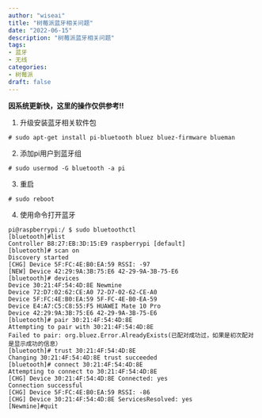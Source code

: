```yaml
---
author: "wiseai"
title: "树莓派蓝牙相关问题"
date: "2022-06-15"
description: "树莓派蓝牙相关问题"
tags:
- 蓝牙
- 无线
categories:
- 树莓派
draft: false
---
```

**因系统更新快，这里的操作仅供参考!!**

1. 升级安装蓝牙相关软件包

`# sudo apt-get install pi-bluetooth bluez bluez-firmware blueman`

2. 添加pi用户到蓝牙组

`# sudo usermod -G bluetooth -a pi`

3. 重启

`# sudo reboot`

4. 使用命令打开蓝牙
```
pi@raspberrypi:/ $ sudo bluetoothctl
[bluetooth]#list
Controller B8:27:EB:3D:15:E9 raspberrypi [default]
[bluetooth]# scan on
Discovery started
[CHG] Device 5F:FC:4E:B0:EA:59 RSSI: -97
[NEW] Device 42:29:9A:3B:75:E6 42-29-9A-3B-75-E6
[bluetooth]# devices
Device 30:21:4F:54:4D:8E Newmine
Device 72:D7:02:62:CE:A0 72-D7-02-62-CE-A0
Device 5F:FC:4E:B0:EA:59 5F-FC-4E-B0-EA-59
Device E4:A7:C5:C8:55:F5 HUAWEI Mate 10 Pro
Device 42:29:9A:3B:75:E6 42-29-9A-3B-75-E6
[bluetooth]# pair 30:21:4F:54:4D:8E
Attempting to pair with 30:21:4F:54:4D:8E
Failed to pair: org.bluez.Error.AlreadyExists(已配对成功过，如果是初次配对是显示成功的信息）
[bluetooth]# trust 30:21:4F:54:4D:8E
Changing 30:21:4F:54:4D:8E trust succeeded
[bluetooth]# connect 30:21:4F:54:4D:8E
Attempting to connect to 30:21:4F:54:4D:8E
[CHG] Device 30:21:4F:54:4D:8E Connected: yes
Connection successful
[CHG] Device 5F:FC:4E:B0:EA:59 RSSI: -86
[CHG] Device 30:21:4F:54:4D:8E ServicesResolved: yes
[Newmine]#quit
```
